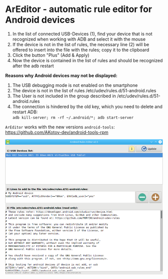 # ArEditor - automatic rule editor for Android devices
1. In the list of connected USB-Devices (1), find your device that is not recognized when working with ADB and select it with the mouse
2. If the device is not in the list of rules, the necessary line (2) will be offered to insert into the file with the rules; copy it to the clipboard
3. Click the button "Plus" (Add & Apply)
4. Now the device is contained in the list of rules and should be recognized after the adb restart  

**Reasons why Android devices may not be displayed:**
1. The USB debugging mode is not enabled on the smartphone
2. The device is not in the list of rules /etc/udev/rules.d/51-android.rules
3. The User is not included in the group described in /etc/udev/rules.d/51-android.rules 
4. The connection is hindered by the old key, which you need to delete and restart ADB:  
`adb kill-server; rm -rf ~/.android/*; adb start-server`  

`ArEditor` works with the new versions `android-tools`: https://github.com/AKotov-dev/android-tools-rpm

![](https://github.com/AKotov-dev/areditor/blob/main/ScreenShot2.png)
